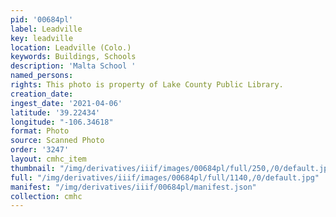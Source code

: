 ```yaml
---
pid: '00684pl'
label: Leadville
key: leadville
location: Leadville (Colo.)
keywords: Buildings, Schools
description: 'Malta School '
named_persons: 
rights: This photo is property of Lake County Public Library.
creation_date: 
ingest_date: '2021-04-06'
latitude: '39.22434'
longitude: "-106.34618"
format: Photo
source: Scanned Photo
order: '3247'
layout: cmhc_item
thumbnail: "/img/derivatives/iiif/images/00684pl/full/250,/0/default.jpg"
full: "/img/derivatives/iiif/images/00684pl/full/1140,/0/default.jpg"
manifest: "/img/derivatives/iiif/00684pl/manifest.json"
collection: cmhc
---
```

